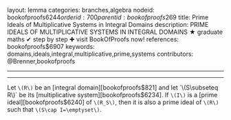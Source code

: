 layout: lemma
categories: branches,algebra
nodeid: bookofproofs$6244
orderid: 700
parentid: bookofproofs$269
title: Prime Ideals of Multiplicative Systems in Integral Domains
description: PRIME IDEALS OF MULTIPLICATIVE SYSTEMS IN INTEGRAL DOMAINS &#9733; graduate maths &#10004; step by step &#10010; visit BookOfProofs now!
references: bookofproofs$6907
keywords: domains,ideals,integral,multiplicative,prime,systems
contributors: @Brenner,bookofproofs

---


---

Let `\(R\)` be an [integral domain][bookofproofs$821] and let `\(S\subseteq R\)` be its [multiplicative system][bookofproofs$6234]. If `\(I\)` is a [prime ideal][bookofproofs$6240] of `\(R_S\)`, then it is also a prime ideal of `\(R\)` such that `\(S\cap I=\emptyset\)`.
